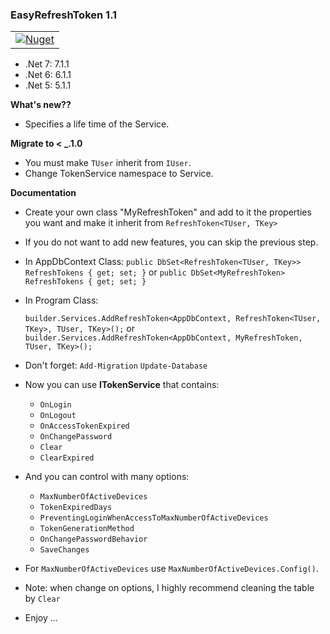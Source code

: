 ### **EasyRefreshToken 1.1**


  <table>
  <tbody>

  <tr> <td> 
    <a href="https://www.nuget.org/packages/EasyRefreshToken/">
      <img alt="Nuget" src="https://img.shields.io/nuget/dt/EasyRefreshToken?color=blue&label=EasyRefreshToken&logo=nuget&style=flate">
    </a>
  </td> 
  </tr>
    
  </tbody>
  <table>

- .Net 7: 7.1.1
- .Net 6: 6.1.1
- .Net 5: 5.1.1

**What's new??** 
- Specifies a life time of the Service.

**Migrate to < _.1.0**
- You must make `TUser` inherit from `IUser`.
- Change TokenService namespace to Service.

**Documentation** 

- Create your own class "MyRefreshToken" and add to it the properties you want and make it inherit from `RefreshToken<TUser, TKey>`
- If you do not want to add new features, you can skip the previous step.

- In AppDbContext Class:
   `public DbSet<RefreshToken<TUser, TKey>> RefreshTokens { get; set; }`
or `public DbSet<MyRefreshToken> RefreshTokens { get; set; }`

- In Program Class: 

   `builder.Services.AddRefreshToken<AppDbContext, RefreshToken<TUser, TKey>, TUser, TKey>();`
or `builder.Services.AddRefreshToken<AppDbContext, MyRefreshToken, TUser, TKey>();`

- Don't forget:
  `Add-Migration`
  `Update-Database`

- Now you can use **ITokenService<TKey>** that contains:

  - `OnLogin`
  - `OnLogout`
  - `OnAccessTokenExpired`
  - `OnChangePassword`
  - `Clear`
  - `ClearExpired`

- And you can control with many options:

  - `MaxNumberOfActiveDevices`
  - `TokenExpiredDays`
  - `PreventingLoginWhenAccessToMaxNumberOfActiveDevices`
  - `TokenGenerationMethod`
  - `OnChangePasswordBehavior`
  - `SaveChanges`

- For `MaxNumberOfActiveDevices` use `MaxNumberOfActiveDevices.Config()`.
   
- Note: when change on options, I highly recommend cleaning the table by `Clear`

- Enjoy ... 

